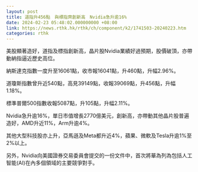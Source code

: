 ```yaml
---
layout: post
title: 道指升456點　與標指齊創新高　Nvidia急升逾16%
date: 2024-02-23 05:48:02.000000000 +08:00
link: https://news.rthk.hk/rthk/ch/component/k2/1741503-20240223.htm
categories: rthk
---
```


美股顯著造好，道指及標指創新高，晶片股Nvidia業績好過預期，股價破頂，亦帶動納指逼近歷史高位。

納斯達克指數一度升至16061點，收市報16041點，升460點，升幅2.96%。

道瓊斯指數曾升近540點，高見39149點，收報39069點，升456點，升幅1.18%。

標準普爾500指數收報5087點，升105點，升幅2.11%。

Nvidia急升逾16%，單日市值增長2770億美元，創新高，亦帶動其他晶片股普遍造好，AMD升近11%，Arm升逾4%。

其他大型科技股亦上升，亞馬遜及Meta都升近4%，蘋果、微軟及Tesla升逾1%至2%以上。

另外，Nvidia向美國證券交易委員會提交的一份文件中，首次將華為列為包括人工智能(AI)在內多個領域的主要競爭對手。
